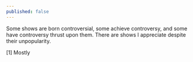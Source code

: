 ```yaml
---
published: false
---
```


Some shows are born controversial, some achieve controversy, and some have controversy thrust upon them. There are shows I appreciate despite their unpopularity. 

[1] Mostly